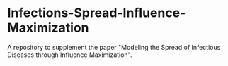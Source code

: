 # Infections-Spread-Influence-Maximization
A repository to supplement the paper "Modeling the Spread of Infectious Diseases through Influence Maximization".
